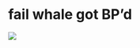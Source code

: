 <!--
id: 684336759
link: http://tumblr.atmos.org/post/684336759/fail-whale-got-bpd
slug: fail-whale-got-bpd
date: Thu Jun 10 2010 11:30:23 GMT-0700 (PDT)
publish: 2010-06-010
tags: 
title: fail whale got BP&#8217;d
-->


fail whale got BP&#8217;d
=========================

![](http://www.tumblr.com/photo/1280/atmos/684336759/1/tumblr_l3ta2nwo0u1qz4sng)

